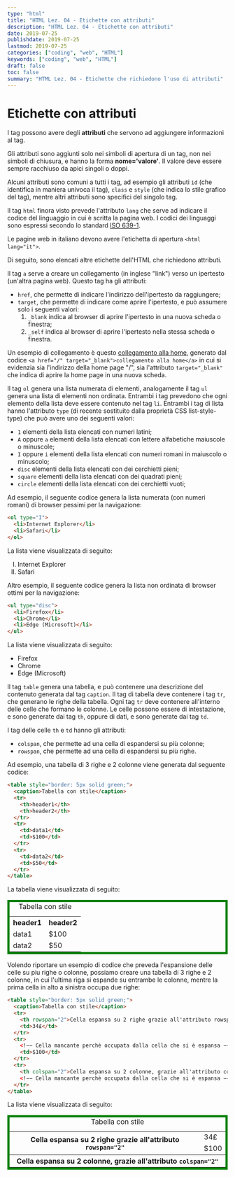 ```yaml
---
type: "html"
title: "HTML Lez. 04 - Etichette con attributi"
description: "HTML Lez. 04 - Etichette con attributi"
date: 2019-07-25
publishdate: 2019-07-25
lastmod: 2019-07-25
categories: ["coding", "web", "HTML"]
keywords: ["coding", "web", "HTML"]
draft: false
toc: false
summary: "HTML Lez. 04 - Etichette che richiedono l'uso di attributi"
---
```


# Etichette con attributi

I tag possono avere degli **attributi** che servono ad aggiungere
informazioni al tag.

Gli attributi sono aggiunti solo nei simboli di apertura di un tag, non
nei simboli di chiusura, e hanno la forma **nome='valore'**. Il valore
deve essere sempre racchiuso da apici singoli o doppi.

Alcuni attributi sono comuni a tutti i tag, ad
esempio gli attributi ``id`` (che identifica in maniera univoca il tag), ``class`` e
``style`` (che indica lo stile grafico del tag), mentre altri attributi
sono specifici del singolo tag.

Il tag ``html`` finora visto prevede l'attributo ``lang`` che serve ad indicare il codice del linguaggio in cui è scritta la pagina web. I codici dei linguaggi sono espressi secondo lo standard [ISO 639-1](https://it.wikipedia.org/wiki/ISO_639-1 "Link a wikipedia per lo standard ISO 639-1").

Le pagine web in italiano devono avere l'etichetta di apertura ``<html lang="it">``.

Di seguito, sono elencati altre etichette dell'HTML che richiedono attributi.

Il tag ``a`` serve a creare un collegamento (in inglese "link") verso un
ipertesto (un'altra pagina web). Questo tag ha gli attributi:

- ``href``, che permette di indicare l'indirizzo dell'ipertesto da
  raggiungere;
- ``target``, che permette di indicare come aprire l'ipertesto, e può
  assumere solo i seguenti valori:
  1. ``_blank`` indica al browser di aprire l'ipertesto in una nuova scheda o finestra;
  2. ``_self`` indica al browser di aprire l'ipertesto nella stessa scheda o finestra.

Un esempio di collegamento è questo <a href="/" target="_blank">collegamento alla
home</a>, generato dal codice ``<a href="/" target="_blank">collegamento alla
home</a>`` in cui si evidenzia sia l'indirizzo della home page "/", sia l'attributo ``target="_blank"`` che indica di aprire la home page in una nuova scheda.

Il tag ``ol`` genera una lista numerata di elementi, analogamente il tag
``ul`` genera una lista di elementi non ordinata. Entrambi i tag prevedono
che ogni elemento della lista deve essere contenuto nel tag ``li``.
Entrambi i tag di lista hanno l'attributo ``type`` (di recente sostituito
dalla proprietà CSS list-style-type) che può avere uno dei seguenti
valori:

- ``1`` elementi della lista elencati con numeri latini;
- ``A`` oppure ``a`` elementi della lista elencati con lettere alfabetiche
  maiuscole o minuscole;
- ``I`` oppure ``i`` elementi della lista elencati con numeri romani in
  maiuscolo o minuscolo;
- ``disc`` elementi della lista elencati con dei cerchietti pieni;
- ``square`` elementi della lista elencati con dei quadrati pieni;
- ``circle`` elementi della lista elencati con dei cerchietti vuoti;

Ad esempio, il seguente codice genera la lista numerata (con numeri
romani) di browser pessimi per la navigazione:

```html
<ol type="I">
  <li>Internet Explorer</li>
  <li>Safari</li>
</ol>
```

La lista viene visualizzata di seguito:

<ol type="I">
  <li>Internet Explorer</li>
  <li>Safari</li>
</ol>

Altro esempio, il seguente codice genera la lista non ordinata di
browser ottimi per la navigazione:

```html
<ul type="disc">
  <li>Firefox</li>
  <li>Chrome</li>
  <li>Edge (Microsoft)</li>
</ul>
```

La lista viene visualizzata di seguito:

<ul type="disc">
  <li>Firefox</li>
  <li>Chrome</li>
  <li>Edge (Microsoft)</li>
</ul>

Il tag ``table`` genera una tabella, e può contenere una descrizione del
contenuto generata dal tag ``caption``. Il tag di tabella deve contenere i
tag ``tr``, che generano le righe della tabella. Ogni tag ``tr`` deve
contenere all'interno delle celle che formano le colonne. Le celle
possono essere di intestazione, e sono generate dai tag ``th``, oppure di
dati, e sono generate dai tag ``td``.

I tag delle celle ``th`` e ``td`` hanno gli attributi:

- ``colspan``, che permette ad una cella di espandersi su più colonne;
- ``rowspan``, che permette ad una cella di espandersi su più righe.

Ad esempio, una tabella di 3 righe e 2 colonne viene generata dal
seguente codice:

```html
<table style="border: 5px solid green;">
  <caption>Tabella con stile</caption>
  <tr>
    <th>header1</th>
    <th>header2</th>
  </tr>
  <tr>
    <td>data1</td>
    <td>$100</td>
  </tr>
  <tr>
    <td>data2</td>
    <td>$50</td>
  </tr>
</table>
```

La tabella viene visualizzata di seguito:

<table style="border: 5px solid green;">
  <caption>Tabella con stile</caption>
  <tr>
    <th>header1</th>
    <th>header2</th>
  </tr>
  <tr>
    <td>data1</td>
    <td>$100</td>
  </tr>
  <tr>
    <td>data2</td>
    <td>$50</td>
  </tr>
</table>

Volendo riportare un esempio di codice che preveda l'espansione delle
celle su piu righe o colonne, possiamo creare una tabella di 3 righe e 2
colonne, in cui l'ultima riga si espande su entrambe le colonne, mentre
la prima cella in alto a sinistra occupa due righe:

```html
<table style="border: 5px solid green;">
  <caption>Tabella con stile</caption>
  <tr>
    <th rowspan="2">Cella espansa su 2 righe grazie all'attributo rowspan="2" </th>
    <td>34£</td>
  </tr>
  <tr>
    <!−− Cella mancante perchè occupata dalla cella che si è espansa −−>
    <td>$100</td>
  </tr>
  <tr>
    <th colspan="2">Cella espansa su 2 colonne, grazie all'attributo colspan="2"</th>
    <!−− Cella mancante perchè occupata dalla cella che si è espansa −−>
  </tr>
</table>
```

La lista viene visualizzata di seguito:

<table style="border: 5px solid green;">
  <caption>Tabella con stile</caption>
  <tr>
      <th rowspan="2">Cella espansa su 2 righe grazie all'attributo <code>rowspan="2"</code></th>
      <td>34£</td>
  </tr>
  <tr>
      <!-- Cella mancante perchè occupata dalla cella che si è espansa -->
      <td>$100</td>
  </tr>
  <tr>
      <th colspan="2">Cella espansa su 2 colonne, grazie all'attributo <code>colspan="2"</code> </th>
      <!-- Cella mancante perchè occupata dalla cella che si è espansa -->
  </tr>
</table>
